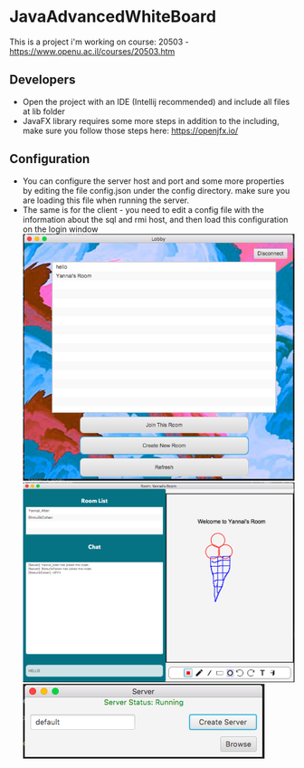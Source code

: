 # JavaAdvancedWhiteBoard
This is a project i'm working on course: 20503 - https://www.openu.ac.il/courses/20503.htm

## Developers
  * Open the project with an IDE (Intellij recommended) and include all files at lib folder
  * JavaFX library requires some more steps in addition to the including, make sure you follow those steps here:
  https://openjfx.io/
## Configuration
 * You can configure the server host and port and some more properties by editing the file config.json under the config directory. make sure you are loading this file when running the server.
 * The same is for the client - you need to edit a config file with the information about the sql and rmi host, and then load this configuration on the login window
![alt text](https://github.com/YannaiAlter/JavaAdvancedWhiteBoard/blob/master/guides/images/lobby.png)
![alt text](https://github.com/YannaiAlter/JavaAdvancedWhiteBoard/blob/master/guides/images/chat_room.png)
![alt text](https://github.com/YannaiAlter/JavaAdvancedWhiteBoard/blob/master/guides/images/server_running.png)
